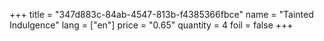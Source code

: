 +++
title = "347d883c-84ab-4547-813b-f4385366fbce"
name = "Tainted Indulgence"
lang = ["en"]
price = "0.65"
quantity = 4
foil = false
+++
